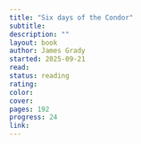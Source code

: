 ```yaml
---
title: "Six days of the Condor"
subtitle:
description: ""
layout: book
author: James Grady
started: 2025-09-21
read:
status: reading
rating:
color:
cover:
pages: 192
progress: 24
link:
---
```


